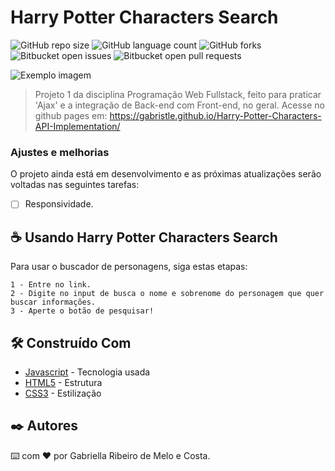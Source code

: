 # Harry Potter Characters Search 

![GitHub repo size](https://img.shields.io/github/repo-size/gabristle/Harry-Potter-Characters-API-Implementation?style=for-the-badge)
![GitHub language count](https://img.shields.io/github/languages/count/gabristle/Harry-Potter-Characters-API-Implementation?style=for-the-badge)
![GitHub forks](https://img.shields.io/github/forks/gabristle/Harry-Potter-Characters-API-Implementation?style=for-the-badge)
![Bitbucket open issues](https://img.shields.io/bitbucket/issues/gabristle/Harry-Potter-Characters-API-Implementation?style=for-the-badge)
![Bitbucket open pull requests](https://img.shields.io/bitbucket/pr-raw/gabristle/Harry-Potter-Characters-API-Implementation?style=for-the-badge)

<img src="imagem.png" alt="Exemplo imagem">

> Projeto 1 da disciplina Programação Web Fullstack, feito para praticar 'Ajax' e a integração de Back-end com Front-end, no geral.
> Acesse no github pages em: https://gabristle.github.io/Harry-Potter-Characters-API-Implementation/

### Ajustes e melhorias

O projeto ainda está em desenvolvimento e as próximas atualizações serão voltadas nas seguintes tarefas:

- [ ] Responsividade.

## ☕ Usando Harry Potter Characters Search

Para usar o buscador de personagens, siga estas etapas:

```
1 - Entre no link.
2 - Digite no input de busca o nome e sobrenome do personagem que quer buscar informações.
3 - Aperte o botão de pesquisar!
```
## 🛠️ Construído Com
- [Javascript](https://www.javascript.com/) - Tecnologia usada
- [HTML5](https://developer.mozilla.org/pt-BR/docs/Web/HTML) - Estrutura
- [CSS3](https://developer.mozilla.org/pt-BR/docs/Web/CSS) - Estilização

## ✒️ Autores
⌨️​ com ❤️​ por Gabriella Ribeiro de Melo e Costa.
